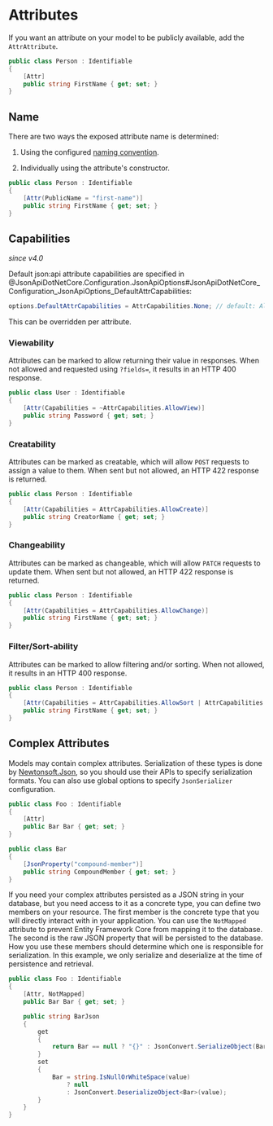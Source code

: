 # Attributes

If you want an attribute on your model to be publicly available, add the `AttrAttribute`.

```c#
public class Person : Identifiable
{
    [Attr]
    public string FirstName { get; set; }
}
```

## Name

There are two ways the exposed attribute name is determined:

1. Using the configured [naming convention](~/usage/options.md#custom-serializer-settings).

2. Individually using the attribute's constructor.
```c#
public class Person : Identifiable
{
    [Attr(PublicName = "first-name")]
    public string FirstName { get; set; }
}
```

## Capabilities

_since v4.0_

Default json:api attribute capabilities are specified in @JsonApiDotNetCore.Configuration.JsonApiOptions#JsonApiDotNetCore_Configuration_JsonApiOptions_DefaultAttrCapabilities:

```c#
options.DefaultAttrCapabilities = AttrCapabilities.None; // default: All
```

This can be overridden per attribute.

### Viewability

Attributes can be marked to allow returning their value in responses. When not allowed and requested using `?fields=`, it results in an HTTP 400 response.

```c#
public class User : Identifiable
{
    [Attr(Capabilities = ~AttrCapabilities.AllowView)]
    public string Password { get; set; }
}
```

### Creatability

Attributes can be marked as creatable, which will allow `POST` requests to assign a value to them. When sent but not allowed, an HTTP 422 response is returned.

```c#
public class Person : Identifiable
{
    [Attr(Capabilities = AttrCapabilities.AllowCreate)]
    public string CreatorName { get; set; }
}
```

### Changeability

Attributes can be marked as changeable, which will allow `PATCH` requests to update them. When sent but not allowed, an HTTP 422 response is returned.

```c#
public class Person : Identifiable
{
    [Attr(Capabilities = AttrCapabilities.AllowChange)]
    public string FirstName { get; set; }
}
```

### Filter/Sort-ability

Attributes can be marked to allow filtering and/or sorting. When not allowed, it results in an HTTP 400 response.

```c#
public class Person : Identifiable
{
    [Attr(Capabilities = AttrCapabilities.AllowSort | AttrCapabilities.AllowFilter)]
    public string FirstName { get; set; }
}
```

## Complex Attributes

Models may contain complex attributes.
Serialization of these types is done by [Newtonsoft.Json](https://www.newtonsoft.com/json),
so you should use their APIs to specify serialization formats.
You can also use global options to specify `JsonSerializer` configuration.

```c#
public class Foo : Identifiable
{
    [Attr]
    public Bar Bar { get; set; }
}

public class Bar
{
    [JsonProperty("compound-member")]
    public string CompoundMember { get; set; }
}
```

If you need your complex attributes persisted as a
JSON string in your database, but you need access to it as a concrete type, you can define two members on your resource.
The first member is the concrete type that you will directly interact with in your application. You can use the `NotMapped` attribute to prevent Entity Framework Core from mapping it to the database. The second is the raw JSON property that will be persisted to the database. How you use these members should determine which one is responsible for serialization. In this example, we only serialize and deserialize at the time of persistence
and retrieval.

```c#
public class Foo : Identifiable
{
    [Attr, NotMapped]
    public Bar Bar { get; set; }

    public string BarJson
    {
        get
        {
            return Bar == null ? "{}" : JsonConvert.SerializeObject(Bar);
        }
        set
        {
            Bar = string.IsNullOrWhiteSpace(value)
                ? null
                : JsonConvert.DeserializeObject<Bar>(value);
        }
    }
}
```
